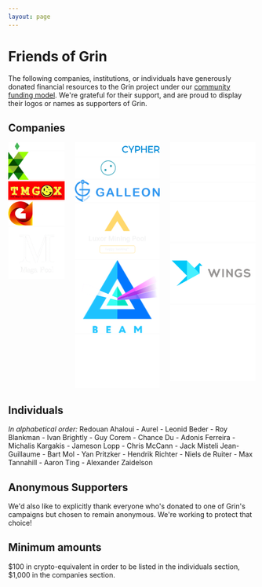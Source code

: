 ```yaml
---
layout: page
---
```


# Friends of Grin

The following companies, institutions, or individuals have generously donated financial resources to the Grin project under our [community funding model](funding). We're grateful for their support, and are proud to display their logos or names as supporters of Grin.

## Companies

<!-- Temporary black div until we convert to black on white logos -->
<div id="friend-logos" class="columns">
	<div class="column">
		<div class="cell">
			<a href="https://www.bitonic.nl/"><img src="assets/images/logos/bitonic-white.png" title="Bitonic"></a>
		</div>
		<div class="cell">
			<a href="https://www.kryptonite1.co/"><img src="assets/images/logos/kr1_med.png" title="KR1"></a>
		</div>
		<div class="cell">
			<a href="https://www.tmgox.com/"><img src="assets/images/logos/tmgox-logo.jpg" title="KR1"></a>
		</div>
		<div class="cell">
			<a href="https://gpu.one/"><img src="assets/images/logos/gpuOne-white.png" title="GPU.one"></a>
		</div>
		<div class="cell">
			<a href="https://www.megapool.info/"><img src="assets/images/logos/Mega-Pool-Logo-trans.png" title="Mega Pool"></a>
		</div>
	</div>
	<div class="column">
		<div class="cell">
			<a href="https://www.blockcypher.com/"><img src="assets/images/logos/blockcypher_logo_white.svg" title="BlockCypher"></a>
		</div>
		<div class="cell">
			<a href="https://kyokan.io/"><img src="assets/images/logos/kyokan_teal_white.png" title="BlockCypher"></a>
		</div>
		<div class="cell">
			<a href="#"><img src="assets/images/logos/galleon.png" title="Galleon"></a>
		</div>
		<div class="cell">
			<a href="#"><img src="assets/images/logos/luxor_logo.png" title="Luxor"></a>
		</div>
		<div class="cell">
			<a href="https://beam-mw.com/"><img src="assets/images/logos/beam_logo.png" title="Beam"></a>
		</div>
		<div class="cell">
			<a href="https://continue.capital/"><img src="assets/images/logos/continuecapital.png" title="Continue Capital"></a>
		</div>
	</div>
	<div class="column">
		<div class="cell">
			<a href="http://cyphercapital.net/"><img src="assets/images/logos/cypher_capital.png" title="Cypher Capital"></a>
		</div>
		<div class="cell">
			<a href="https://hashrabbit.co/"><img src="assets/images/logos/hashrabbit.png" title="Cypher Capital"></a>
		</div>
		<div class="cell">
			<a href="https://lemniscap.com/"><img src="assets/images/logos/lemniscap.png" title="Lemniscap"></a>
		</div>
		<div class="cell">
			<img src="assets/images/logos/chanceventures.png" title="Chance Ventures">
		</div>
		<div class="cell">
			<a href="https://www.wings.ai/"><img src="assets/images/logos/wingsai-grey.png" title="Wings"></a>
		</div>
		<div class="cell">
			<a href="https://www.cgs.group/"><img src="assets/images/logos/cgs-logo-white.svg" title="CGS Group"></a>
		</div>
	</div>
</div>

## Individuals

_In alphabetical order:_
Redouan Ahaloui - Aurel - Leonid Beder - Roy Blankman - Ivan Brightly - Guy Corem - Chance Du - Adonis Ferreira - Michalis Kargakis - Jameson Lopp - Chris McCann - Jack Misteli Jean-Guillaume - Bart Mol - Yan Pritzker - Hendrik Richter - Niels de Ruiter - Max Tannahill - Aaron Ting - Alexander Zaidelson

## Anonymous Supporters

We'd also like to explicitly thank everyone who's donated to one of Grin's campaigns but chosen to remain anonymous. We're working to protect that choice!

## Minimum amounts

$100 in crypto-equivalent in order to be listed in the individuals section, $1,000 in the companies section.
